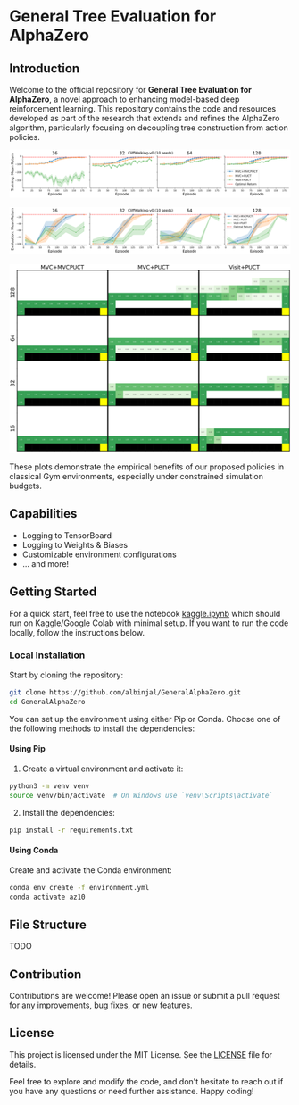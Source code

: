 # General Tree Evaluation for AlphaZero

## Introduction
Welcome to the official repository for **General Tree Evaluation for AlphaZero**, a novel approach to enhancing model-based deep reinforcement learning. This repository contains the code and resources developed as part of the research that extends and refines the AlphaZero algorithm, particularly focusing on decoupling tree construction from action policies.


![Performance Comparison](assets/CliffWalking-v0_Self_Play_Mean_Discounted_Return.svg)

![Algorithm Efficiency](assets/CliffWalking-v0_Evaluation_Mean_Discounted_Returns.svg)

![Project Overview](assets/CliffWalking-vo_Evaluation_Density.svg)


These plots demonstrate the empirical benefits of our proposed policies in classical Gym environments, especially under constrained simulation budgets.

## Capabilities
- Logging to TensorBoard
- Logging to Weights & Biases
- Customizable environment configurations
- ... and more!
## Getting Started
For a quick start, feel free to use the notebook [kaggle.ipynb](kaggle.ipynb) which should run on Kaggle/Google Colab with minimal setup. If you want to run the code locally, follow the instructions below.

### Local Installation
Start by cloning the repository:
```bash
git clone https://github.com/albinjal/GeneralAlphaZero.git
cd GeneralAlphaZero
```

You can set up the environment using either Pip or Conda. Choose one of the following methods to install the dependencies:

#### Using Pip

1. Create a virtual environment and activate it:
```bash
python3 -m venv venv
source venv/bin/activate  # On Windows use `venv\Scripts\activate`
```
2. Install the dependencies:
```bash
pip install -r requirements.txt
```

#### Using Conda
Create and activate the Conda environment:
```bash
conda env create -f environment.yml
conda activate az10
```


## File Structure
TODO

## Contribution
Contributions are welcome! Please open an issue or submit a pull request for any improvements, bug fixes, or new features.

## License
This project is licensed under the MIT License. See the [LICENSE](LICENSE) file for details.

Feel free to explore and modify the code, and don't hesitate to reach out if you have any questions or need further assistance. Happy coding!
